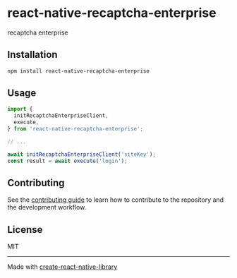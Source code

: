 # react-native-recaptcha-enterprise

recaptcha enterprise

## Installation

```sh
npm install react-native-recaptcha-enterprise
```

## Usage

```js
import {
  initRecaptchaEnterpriseClient,
  execute,
} from 'react-native-recaptcha-enterprise';

// ...

await initRecaptchaEnterpriseClient('siteKey');
const result = await execute('login');
```

## Contributing

See the [contributing guide](CONTRIBUTING.md) to learn how to contribute to the repository and the development workflow.

## License

MIT

---

Made with [create-react-native-library](https://github.com/callstack/react-native-builder-bob)
